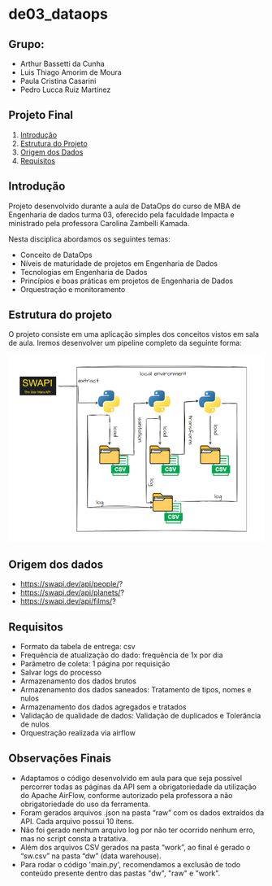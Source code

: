 # de03_dataops

## Grupo:
- Arthur Bassetti da Cunha
- Luis Thiago Amorim de Moura
- Paula Cristina Casarini 
- Pedro Lucca Ruiz Martinez

## Projeto Final
1. [Introdução](#introdução)
2. [Estrutura do Projeto](#estrutura-do-projeto)
3. [Origem dos Dados](#origem-dos-dados)
4. [Requisitos](#requisitos)

## Introdução

Projeto desenvolvido durante a aula de DataOps do curso de MBA de Engenharia de dados turma 03, oferecido pela faculdade Impacta e ministrado pela professora Carolina Zambelli Kamada.

Nesta disciplica abordamos os seguintes temas:
- Conceito de DataOps
- Níveis de maturidade de projetos em Engenharia de Dados
- Tecnologias em Engenharia de Dados
- Princípios e boas práticas em projetos de Engenharia de Dados
- Orquestração e monitoramento


## Estrutura do projeto
O projeto consiste em uma aplicação simples dos conceitos vistos em sala de aula. Iremos desenvolver um pipeline completo da seguinte forma:

![alt text](imgs/projeto.png)

## Origem dos dados
- https://swapi.dev/api/people/?
- https://swapi.dev/api/planets/?
- https://swapi.dev/api/films/?

## Requisitos
- Formato da tabela de entrega: csv 
- Frequência de atualização do dado: frequência de 1x por dia
- Parâmetro de coleta: 1 página por requisição
- Salvar logs do processo
- Armazenamento dos dados brutos
- Armazenamento dos dados saneados: Tratamento de tipos, nomes e nulos
- Armazenamento dos dados agregados e tratados
- Validação de qualidade de dados: Validação de duplicados e Tolerância de nulos
- Orquestração realizada via airflow

## Observações Finais
- Adaptamos o código desenvolvido em aula para que seja possível percorrer todas as páginas da API sem a obrigatoriedade da utilização do Apache AirFlow, conforme autorizado pela professora a não obrigatoriedade do uso da ferramenta.
- Foram gerados arquivos .json na pasta “raw” com os dados extraídos da API. Cada arquivo possui 10 ítens. 
- Não foi gerado nenhum arquivo log por não ter ocorrido nenhum erro, mas no script consta a tratativa.
- Além dos arquivos CSV gerados na pasta “work”, ao final é gerado o “sw.csv” na pasta “dw” (data warehouse).
- Para rodar o código 'main.py', recomendamos a exclusão de todo conteúdo presente dentro das pastas "dw", "raw" e "work".





